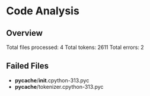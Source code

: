 # Code Analysis

## Overview

Total files processed: 4
Total tokens: 2611
Total errors: 2

## Failed Files

- __pycache__/__init__.cpython-313.pyc
- __pycache__/tokenizer.cpython-313.pyc
